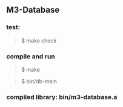 ## M3-Database

### test:
> $ make check

### compile and run
> $ make

> $ bin/db-main

### compiled library: bin/m3-database.a
